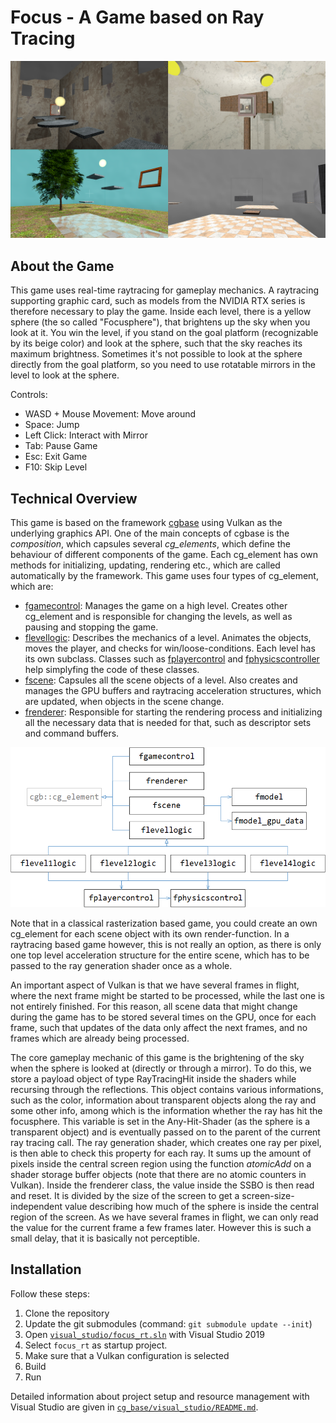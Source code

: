 # Focus - A Game based on Ray Tracing

![screenshots](img/screenshot.png)

## About the Game
This game uses real-time raytracing for gameplay mechanics. A raytracing supporting graphic card, such as models from the NVIDIA RTX series is therefore necessary to play the game. Inside each level, there is a yellow sphere (the so called "Focusphere"), that brightens up the sky when you look at it. You win the level, if you stand on the goal platform (recognizable by its beige color) and look at the sphere, such that the sky reaches its maximum brightness. Sometimes it's not possible to look at the sphere directly from the goal platform, so you need to use rotatable mirrors in the level to look at the sphere.

Controls:
* WASD + Mouse Movement: Move around
* Space: Jump
* Left Click: Interact with Mirror
* Tab: Pause Game
* Esc: Exit Game
* F10: Skip Level

## Technical Overview
This game is based on the framework [cgbase](https://github.com/cg-tuwien/cg_base) using Vulkan as the underlying graphics API. One of the main concepts of cgbase is the _composition_, which capsules several _cg\_elements_, which define the behaviour of different components of the game. Each cg\_element has own methods for initializing, updating, rendering etc., which are called automatically by the framework. This game uses four types of cg\_element, which are:
* [fgamecontrol](source_code/fgamecontrol.h): Manages the game on a high level. Creates other cg\_element and is responsible for changing the levels, as well as pausing and stopping the game.
* [flevellogic](source_code/flevellogic.h): Describes the mechanics of a level. Animates the objects, moves the player, and checks for win/loose-conditions. Each level has its own subclass. Classes such as [fplayercontrol](source_code/fplayercontrol.h) and [fphysicscontroller](source_code/fphysicscontroller.h) help simplyfing the code of these classes.
* [fscene](source_code/fscene.h): Capsules all the scene objects of a level. Also creates and manages the GPU buffers and raytracing acceleration structures, which are updated, when objects in the scene change.
* [frenderer](source_code/frenderer.h): Responsible for starting the rendering process and initializing all the necessary data that is needed for that, such as descriptor sets and command buffers.

![class diagram](img/ClassDiagram.png)

Note that in a classical rasterization based game, you could create an own cg\_element for each scene object with its own render-function. In a raytracing based game however, this is not really an option, as there is only one top level acceleration structure for the entire scene, which has to be passed to the ray generation shader once as a whole.

An important aspect of Vulkan is that we have several frames in flight, where the next frame might be started to be processed, while the last one is not entirely finished. For this reason, all scene data that might change during the game has to be stored several times on the GPU, once for each frame, such that updates of the data only affect the next frames, and no frames which are already being processed.

The core gameplay mechanic of this game is the brightening of the sky when the sphere is looked at (directly or through a mirror). To do this, we store a payload object of type RayTracingHit inside the shaders while recursing through the reflections. This object contains various informations, such as the color, information about transparent objects along the ray and some other info, among which is the information whether the ray has hit the focusphere. This variable is set in the Any-Hit-Shader (as the sphere is a transparent object) and is eventually passed on to the parent of the current ray tracing call. The ray generation shader, which creates one ray per pixel, is then able to check this property for each ray. It sums up the amount of pixels inside the central screen region using the function _atomicAdd_ on a shader storage buffer objects (note that there are no atomic counters in Vulkan). Inside the frenderer class, the value inside the SSBO is then read and reset. It is divided by the size of the screen to get a screen-size-independent value describing how much of the sphere is inside the central region of the screen. As we have several frames in flight, we can only read the value for the current frame a few frames later. However this is such a small delay, that it is basically not perceptible.

## Installation

Follow these steps:    
1. Clone the repository
2. Update the git submodules (command: `git submodule update --init`)
3. Open [`visual_studio/focus_rt.sln`](./visual_studio/the_game) with Visual Studio 2019
4. Select `focus_rt` as startup project.
5. Make sure that a Vulkan configuration is selected
6. Build
7. Run

Detailed information about project setup and resource management with Visual Studio are given in [`cg_base/visual_studio/README.md`](https://github.com/cg-tuwien/cg_base/tree/master/visual_studio/README.md).
